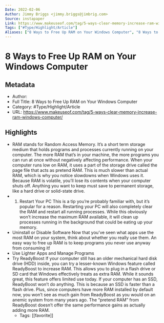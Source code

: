 ```yaml
---
Date: 2022-02-06
Author: Jimmy Briggs <jimmy.briggs@jimbrig.com>
Source: instapaper
Link: https://www.makeuseof.com/tag/5-ways-clear-memory-increase-ram-windows-computer/
Tags: ["#Type/Highlight/Article"]
Aliases: ["8 Ways to Free Up RAM on Your Windows Computer", "8 Ways to Free Up RAM on Your Windows Computer"]
---
```

# 8 Ways to Free Up RAM on Your Windows Computer

## Metadata
- Author: 
- Full Title: 8 Ways to Free Up RAM on Your Windows Computer
- Category: #Type/Highlight/Article
- URL: https://www.makeuseof.com/tag/5-ways-clear-memory-increase-ram-windows-computer/

## Highlights
- RAM stands for Random Access Memory. It’s a short term storage medium that holds programs and processes currently running on your computer.
  The more RAM that’s in your machine, the more programs you can run at once without negatively affecting performance. When your computer runs low on RAM, it uses a part of the storage drive called the page file that acts as pretend RAM. This is much slower than actual RAM, which is why you notice slowdowns when Windows uses it.
  Because RAM is volatile, you’ll lose its contents when your computer shuts off. Anything you want to keep must save to permanent storage, like a hard drive or solid-state drive.
- 1. Restart Your PC
  This is a tip you’re probably familiar with, but it’s popular for a reason.
  Restarting your PC will also completely clear the RAM and restart all running processes. While this obviously won’t increase the maximum RAM available, it will clean up processes running in the background that could be eating up your memory.
- Uninstall or Disable Software
  Now that you’ve seen what apps use the most RAM on your system, think about whether you really use them. An easy way to free up RAM is to keep programs you never use anyway from consuming it!
- Use Lighter Apps and Manage Programs
- Try ReadyBoost
  If your computer still has an older mechanical hard disk drive (HDD) inside, you can try a lesser-known Windows feature called ReadyBoost to increase RAM. This allows you to plug in a flash drive or SD card that Windows effectively treats as extra RAM.
  While it sounds great, this feature offers limited use today. If your computer has an SSD, ReadyBoost won’t do anything. This is because an SSD is faster than a flash drive.
  Plus, since computers have more RAM installed by default now, you won’t see as much gain from ReadyBoost as you would on an anemic system from many years ago. The “pretend RAM” from ReadyBoost doesn’t offer the same performance gains as actually adding more RAM.
    - Tags: [[favorite]] 
